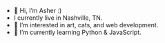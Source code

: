 - 👋 Hi, I’m Asher :)
- I currently live in Nashville, TN.
- 👀 I’m interested in art, cats, and web development.
- 🌱 I’m currently learning Python & JavaScript.
